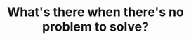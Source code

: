 ---
title: "What's there when there's no problem to solve?"
tags: mindfulness experience consciousness
noproblem: true
order: 3
---